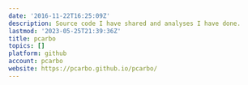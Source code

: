 ```yaml
---
date: '2016-11-22T16:25:09Z'
description: Source code I have shared and analyses I have done.
lastmod: '2023-05-25T21:39:36Z'
title: pcarbo
topics: []
platform: github
account: pcarbo
website: https://pcarbo.github.io/pcarbo/
---
```


